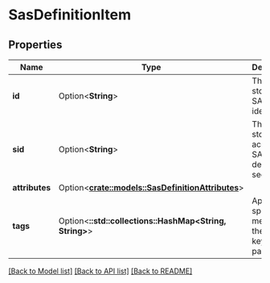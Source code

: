 # SasDefinitionItem

## Properties

Name | Type | Description | Notes
------------ | ------------- | ------------- | -------------
**id** | Option<**String**> | The storage SAS identifier. | [optional][readonly]
**sid** | Option<**String**> | The storage account SAS definition secret id. | [optional][readonly]
**attributes** | Option<[**crate::models::SasDefinitionAttributes**](SasDefinitionAttributes.md)> |  | [optional]
**tags** | Option<**::std::collections::HashMap<String, String>**> | Application specific metadata in the form of key-value pairs. | [optional][readonly]

[[Back to Model list]](../README.md#documentation-for-models) [[Back to API list]](../README.md#documentation-for-api-endpoints) [[Back to README]](../README.md)


